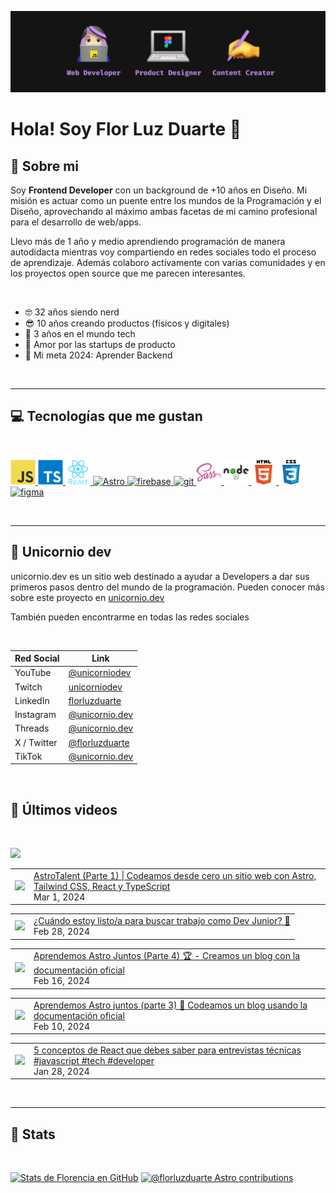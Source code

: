 ![banner github profile](./Banner%20github%20profile.png)

# Hola! Soy Flor Luz Duarte 👋

## 🙂 Sobre mi

Soy **Frontend Developer** con un background de +10 años en Diseño. Mi misión es actuar como un puente entre los mundos de la Programación y el Diseño, aprovechando al máximo ambas facetas de mi camino profesional para el desarrollo de web/apps.

Llevo más de 1 año y medio aprendiendo programación de manera autodidacta mientras voy compartiendo en redes sociales todo el proceso de aprendizaje. Además colaboro activamente con varias comunidades y en los proyectos open source que me parecen interesantes.

<br />

- 🤓 32 años siendo nerd
- 😎 10 años creando productos (físicos y digitales)
- 🚀 3 años en el mundo tech
- 💛 Amor por las startups de producto
- 🎯 Mi meta 2024: Aprender Backend

<br />

---

## 💻 Tecnologías que me gustan

<br />

<p align="left">

<a href="https://developer.mozilla.org/en-US/docs/Web/JavaScript" target="_blank" rel="noreferrer"> <img src="https://raw.githubusercontent.com/devicons/devicon/master/icons/javascript/javascript-original.svg" alt="javascript" width="40" height="40"/> </a> <a href="https://www.typescriptlang.org/" target="_blank" rel="noreferrer"> <img src="https://raw.githubusercontent.com/devicons/devicon/master/icons/typescript/typescript-original.svg" alt="typescript" width="40" height="40"/> </a> <a href="https://reactjs.org/" target="_blank" rel="noreferrer"> <img src="https://raw.githubusercontent.com/devicons/devicon/master/icons/react/react-original-wordmark.svg" alt="react" width="40" height="40"/> </a> <a href="https://astro.build" target="_blank" rel="noreferrer"> <img src="https://res.cloudinary.com/dfzncn1pd/image/upload/v1673026303/README%20files/vscode-icons_file-type-astro_epmnlg.png" alt="Astro" width="44" height="44"/> </a> <a href="https://firebase.google.com/" target="_blank" rel="noreferrer"> <img src="https://www.vectorlogo.zone/logos/firebase/firebase-icon.svg" alt="firebase" width="40" height="40"/> </a> <a href="https://git-scm.com/" target="_blank" rel="noreferrer"> <img src="https://www.vectorlogo.zone/logos/git-scm/git-scm-icon.svg" alt="git" width="40" height="40"/> </a> <a href="https://sass-lang.com" target="_blank" rel="noreferrer"> <img src="https://raw.githubusercontent.com/devicons/devicon/master/icons/sass/sass-original.svg" alt="sass" width="40" height="40"/> </a> <a href="https://nodejs.org" target="_blank" rel="noreferrer"> <img src="https://raw.githubusercontent.com/devicons/devicon/master/icons/nodejs/nodejs-original-wordmark.svg" alt="nodejs" width="40" height="40"/> </a> <a href="https://www.w3.org/html/" target="_blank" rel="noreferrer"> <img src="https://raw.githubusercontent.com/devicons/devicon/master/icons/html5/html5-original-wordmark.svg" alt="html5" width="40" height="40"/> </a> <a href="https://www.w3schools.com/css/" target="_blank" rel="noreferrer"> <img src="https://raw.githubusercontent.com/devicons/devicon/master/icons/css3/css3-original-wordmark.svg" alt="css3" width="40" height="40"/> </a> <a href="https://www.figma.com/" target="_blank" rel="noreferrer"> <img src="https://www.vectorlogo.zone/logos/figma/figma-icon.svg" alt="figma" width="40" height="40"/> </a>

</p>

<br />

---

## 🦄 Unicornio dev

unicornio.dev es un sitio web destinado a ayudar a Developers a dar sus primeros pasos dentro del mundo de la programación. Pueden conocer más sobre este proyecto en [unicornio.dev](https://unicornio.dev)

También pueden encontrarme en todas las redes sociales

<br />

| Red Social | Link                                                       |
| ---------- | ---------------------------------------------------------- |
| YouTube    | [@unicorniodev](https://www.youtube.com/@unicorniodev)     |
| Twitch     | [unicorniodev](https://www.twitch.tv/unicorniodev)         |
| LinkedIn   | [florluzduarte](https://www.linkedin.com/in/florluzduarte) |
| Instagram  | [@unicornio.dev](https://www.instagram.com/unicornio.dev)  |
| Threads    | [@unicornio.dev](https://www.threads.net/@unicornio.dev)   |
| X / Twitter| [@florluzduarte](https://www.x.com/florluzduarte)          |
| TikTok     | [@unicornio.dev](https://www.tiktok.com/@unicornio.dev)    |

<br />

## 🎥 Últimos videos

<br />

<div align="left">

[<img src="https://img.shields.io/badge/-Subscribe-red?style=for-the-badge&logo=youtube&logoColor=white"/>](https://www.youtube.com/@unicorniodev)

</div>

<!-- YOUTUBE:START --><table><tr><td><a href="https://www.youtube.com/watch?v=cm2rcwNx95M"><img width="140px" src="https://i.ytimg.com/vi/cm2rcwNx95M/mqdefault.jpg"></a></td>
<td><a href="https://www.youtube.com/watch?v=cm2rcwNx95M">AstroTalent &lpar;Parte 1&rpar; | Codeamos desde cero un sitio web con Astro, Tailwind CSS, React y TypeScript</a><br/>Mar 1, 2024</td></tr></table>
<table><tr><td><a href="https://www.youtube.com/watch?v=sxEmycmG2Xo"><img width="140px" src="https://i.ytimg.com/vi/sxEmycmG2Xo/mqdefault.jpg"></a></td>
<td><a href="https://www.youtube.com/watch?v=sxEmycmG2Xo">¿Cuándo estoy listo/a para buscar trabajo como Dev Junior? 🤔</a><br/>Feb 28, 2024</td></tr></table>
<table><tr><td><a href="https://www.youtube.com/watch?v=graOzZBqHc0"><img width="140px" src="https://i.ytimg.com/vi/graOzZBqHc0/mqdefault.jpg"></a></td>
<td><a href="https://www.youtube.com/watch?v=graOzZBqHc0">Aprendemos Astro Juntos &lpar;Parte 4&rpar; 🏆 - Creamos un blog con la documentación oficial</a><br/>Feb 16, 2024</td></tr></table>
<table><tr><td><a href="https://www.youtube.com/watch?v=pwl2mrfCqU0"><img width="140px" src="https://i.ytimg.com/vi/pwl2mrfCqU0/mqdefault.jpg"></a></td>
<td><a href="https://www.youtube.com/watch?v=pwl2mrfCqU0">Aprendemos Astro juntos &lpar;parte 3&rpar; 🙌 Codeamos un blog usando la documentación oficial</a><br/>Feb 10, 2024</td></tr></table>
<table><tr><td><a href="https://www.youtube.com/watch?v=sTzdmd-Ubzw"><img width="140px" src="https://i.ytimg.com/vi/sTzdmd-Ubzw/mqdefault.jpg"></a></td>
<td><a href="https://www.youtube.com/watch?v=sTzdmd-Ubzw">5 conceptos de React que debes saber para entrevistas técnicas  #javascript    #tech #developer</a><br/>Jan 28, 2024</td></tr></table>
<!-- YOUTUBE:END -->

<br />

---

## 🥇 Stats

<br />

[![Stats de Florencia en GitHub](https://github-readme-stats.vercel.app/api?username=florluzduarte&show_icons=true&theme=tokyonight)](https://unicornio.dev)
[![@florluzduarte Astro contributions](https://astro.badg.es/v1/contributor/florluzduarte.svg)](https://astro.badg.es/v1/contributor/florluzduarte/)

<br />
